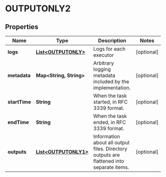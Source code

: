 
# OUTPUTONLY2

## Properties
Name | Type | Description | Notes
------------ | ------------- | ------------- | -------------
**logs** | [**List&lt;OUTPUTONLY&gt;**](OUTPUTONLY.md) | Logs for each executor |  [optional]
**metadata** | **Map&lt;String, String&gt;** | Arbitrary logging metadata included by the implementation. |  [optional]
**startTime** | **String** | When the task started, in RFC 3339 format. |  [optional]
**endTime** | **String** | When the task ended, in RFC 3339 format. |  [optional]
**outputs** | [**List&lt;OUTPUTONLY1&gt;**](OUTPUTONLY1.md) | Information about all output files. Directory outputs are flattened into separate items. |  [optional]



